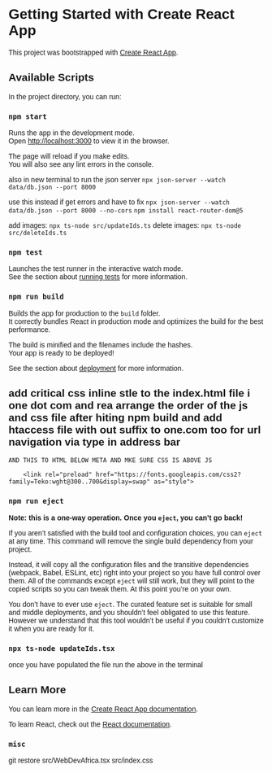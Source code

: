 # Getting Started with Create React App

This project was bootstrapped with [Create React App](https://github.com/facebook/create-react-app).

## Available Scripts

In the project directory, you can run:

### `npm start`

Runs the app in the development mode.\
Open [http://localhost:3000](http://localhost:3000) to view it in the browser.

The page will reload if you make edits.\
You will also see any lint errors in the console.

also in new terminal to run the json server `npx json-server --watch data/db.json --port 8000`

use this instead if get errors and have to fix `npx json-server --watch data/db.json --port 8000 --no-cors`
`npm install react-router-dom@5`

add images: `npx ts-node src/updateIds.ts`
delete images: `npx ts-node src/deleteIds.ts`

### `npm test`

Launches the test runner in the interactive watch mode.\
See the section about [running tests](https://facebook.github.io/create-react-app/docs/running-tests) for more information.

### `npm run build`

Builds the app for production to the `build` folder.\
It correctly bundles React in production mode and optimizes the build for the best performance.

The build is minified and the filenames include the hashes.\
Your app is ready to be deployed!

See the section about [deployment](https://facebook.github.io/create-react-app/docs/deployment) for more information.

## add critical css inline stle to the index.html file i one dot com and rea arrange the order of the js and css file after hiting npm build and add htaccess file with out suffix to one.com too for url navigation via type in address bar
`AND THIS TO HTML BELOW META AND MKE SURE CSS IS ABOVE JS`

 <meta name="description" content="Experienced visual communication consultant specializing in digital project management, creative implementation, and consulting. Expertise in event videography, product and portrait photography, branding and graphic design, and art direction. Also offers web development services, including frontend projects and digital transformation." />

   <style>
      /* Critical CSS here */
      body {
        font-family: 'Teko', sans-serif;
      }
    </style>
        <link rel="preload" href="https://fonts.googleapis.com/css2?family=Teko:wght@300..700&display=swap" as="style">
<link rel="stylesheet" href="https://fonts.googleapis.com/css2?family=Teko:wght@300..700&display=swap">
     <link href="/static/css/main.c2ec3e11.css" rel="stylesheet">
  <script defer="defer" src="/static/js/main.0e28294b.js"></script>

### `npm run eject`

**Note: this is a one-way operation. Once you `eject`, you can’t go back!**

If you aren’t satisfied with the build tool and configuration choices, you can `eject` at any time. This command will remove the single build dependency from your project.

Instead, it will copy all the configuration files and the transitive dependencies (webpack, Babel, ESLint, etc) right into your project so you have full control over them. All of the commands except `eject` will still work, but they will point to the copied scripts so you can tweak them. At this point you’re on your own.

You don’t have to ever use `eject`. The curated feature set is suitable for small and middle deployments, and you shouldn’t feel obligated to use this feature. However we understand that this tool wouldn’t be useful if you couldn’t customize it when you are ready for it.

### `npx ts-node updateIds.tsx` 

once you have populated the file run the above in the terminal
## Learn More

You can learn more in the [Create React App documentation](https://facebook.github.io/create-react-app/docs/getting-started).

To learn React, check out the [React documentation](https://reactjs.org/).


### `misc`

git restore src/WebDevAfrica.tsx src/index.css